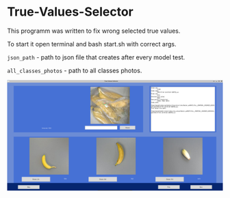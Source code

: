 # True-Values-Selector
This programm was written to fix wrong selected true values.

To start it open terminal and bash start.sh with correct args.

`json_path` - path to json file that creates after every model test.

`all_classes_photos` - path to all classes photos.

![img.png](imgs/img.png)
